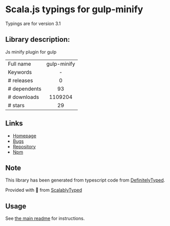 
# Scala.js typings for gulp-minify

Typings are for version 3.1

## Library description:
Js minify plugin for gulp

|                    |                 |
| ------------------ | :-------------: |
| Full name          | gulp-minify |
| Keywords           | - |
| # releases         | 0 |
| # dependents       | 93 |
| # downloads        | 1109204 |
| # stars            | 29 |

## Links
- [Homepage](https://github.com/hustxiaoc/gulp-minify)
- [Bugs](https://github.com/hustxiaoc/gulp-minify/issues)
- [Repository](https://github.com/hustxiaoc/gulp-minify)
- [Npm](https://www.npmjs.com/package/gulp-minify)
    


## Note
This library has been generated from typescript code from [DefinitelyTyped](https://definitelytyped.org).

Provided with :purple_heart: from [ScalablyTyped](https://github.com/oyvindberg/ScalablyTyped)

## Usage
See [the main readme](../../readme.md) for instructions.


